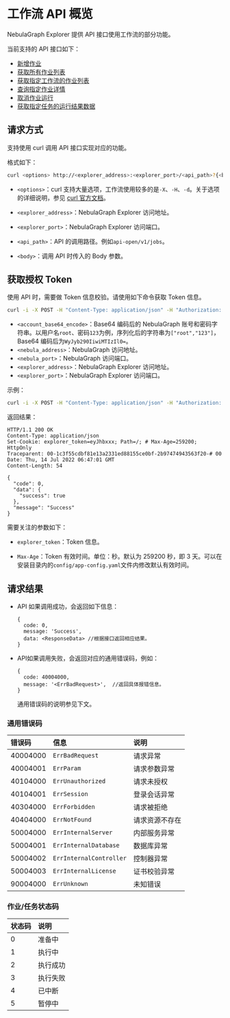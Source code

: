 # 工作流 API 概览

NebulaGraph Explorer 提供 API 接口使用工作流的部分功能。

当前支持的 API 接口如下：

- [新增作业](api-post-jobs.md)
- [获取所有作业列表](api-get-jobs.md)
- [获取指定工作流的作业列表](api-get-workflow-jobs.md)
- [查询指定作业详情](api-desc-job.md)
- [取消作业运行](api-cancel-job.md)
- [获取指定任务的运行结果数据](api-desc-task.md)

## 请求方式

支持使用 curl 调用 API 接口实现对应的功能。

格式如下：

```bash
curl <options> http://<explorer_address>:<explorer_port>/<api_path>?{<body>}
```

- `<options>`：curl 支持大量选项，工作流使用较多的是`-X`、`-H`、`-d`。关于选项的详细说明，参见 [curl 官方文档](https://curl.se/docs/manpage.html)。

- `<explorer_address>`：NebulaGraph Explorer 访问地址。

- `<explorer_port>`：NebulaGraph Explorer 访问端口。

- `<api_path>`：API 的调用路径。例如`api-open/v1/jobs`。

- `<body>`：调用 API 时传入的 Body 参数。

## 获取授权 Token

使用 API 时，需要做 Token 信息校验。请使用如下命令获取 Token 信息。

```bash
curl -i -X POST -H "Content-Type: application/json" -H "Authorization: Bearer <account_base64_encode>" -d '{"address":"<nebula_address>","port":<nebula_port>}' http://<explorer_address>:<explorer_port>/api-open/v1/connect
```

- `<account_base64_encode>`：Base64 编码后的 NebulaGraph 账号和密码字符串。以用户名`root`、密码`123`为例，序列化后的字符串为`["root","123"]`，Base64 编码后为`WyJyb290IiwiMTIzIl0=`。
- `<nebula_address>`：NebulaGraph 访问地址。
- `<nebula_port>`：NebulaGraph 访问端口。
- `<explorer_address>`：NebulaGraph Explorer 访问地址。
- `<explorer_port>`：NebulaGraph Explorer 访问端口。

示例：

```bash
curl -i -X POST -H "Content-Type: application/json" -H "Authorization: Bearer cm9vdDoxMjM=" -d '{"address":"192.168.8.111","port":9669}' http://192.168.8.145:7002/api-open/v1/connect
```

返回结果：

```http
HTTP/1.1 200 OK
Content-Type: application/json
Set-Cookie: explorer_token=eyJhbxxx; Path=/; # Max-Age=259200; HttpOnly
Traceparent: 00-1c3f55cdbf81e13a2331ed88155ce0bf-2b97474943563f20-# 00
Date: Thu, 14 Jul 2022 06:47:01 GMT
Content-Length: 54

{
  "code": 0,
  "data": {
    "success": true
  },
  "message": "Success"
}
```

需要关注的参数如下：

- `explorer_token`：Token 信息。

- `Max-Age`：Token 有效时间。单位：秒。默认为 259200 秒，即 3 天。可以在安装目录内的`config/app-config.yaml`文件内修改默认有效时间。

## 请求结果

- API 如果调用成功，会返回如下信息：

  ```http
  {
    code: 0,
    message: 'Success',
    data: <ResponseData> //根据接口返回相应结果。
  }
  ```

- API如果调用失败，会返回对应的通用错误码，例如：

  ```http
  {
    code: 40004000,
    message: '<ErrBadRequest>',  //返回具体报错信息。
  }
  ```

  通用错误码的说明参见下文。

### 通用错误码

|错误码|信息|说明|
|:---|:---|:---|
|40004000 | `ErrBadRequest`  |  请求异常 |
|40004001 | `ErrParam`  | 请求参数异常  |
|40104000 | `ErrUnauthorized`  | 请求未授权  |
|40104001 | `ErrSession`  | 登录会话异常  |
|40304000 | `ErrForbidden`  | 请求被拒绝  |
|40404000 | `ErrNotFound`  | 请求资源不存在  |
|50004000 | `ErrInternalServer`  | 内部服务异常  |
|50004001 | `ErrInternalDatabase`  | 数据库异常  |
|50004002 | `ErrInternalController`  | 控制器异常  |
|50004003 | `ErrInternalLicense`  | 证书校验异常  |
|90004000 | `ErrUnknown`  | 未知错误  |

### 作业/任务状态码

|状态码|说明|
|:---|:---|
|0  | 准备中|
|1  | 执行中|
|2  | 执行成功|
|3  | 执行失败|
|4  | 已中断|
|5  | 暂停中|
